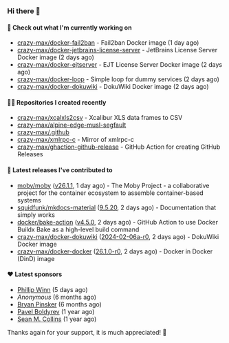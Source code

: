### Hi there 👋

#### 👷 Check out what I'm currently working on

- [crazy-max/docker-fail2ban](https://github.com/crazy-max/docker-fail2ban) - Fail2ban Docker image (1 day ago)
- [crazy-max/docker-jetbrains-license-server](https://github.com/crazy-max/docker-jetbrains-license-server) - JetBrains License Server Docker image (2 days ago)
- [crazy-max/docker-ejtserver](https://github.com/crazy-max/docker-ejtserver) - EJT License Server Docker image (2 days ago)
- [crazy-max/docker-loop](https://github.com/crazy-max/docker-loop) - Simple loop for dummy services (2 days ago)
- [crazy-max/docker-dokuwiki](https://github.com/crazy-max/docker-dokuwiki) - DokuWiki Docker image (2 days ago)

#### 👨‍💻 Repositories I created recently

- [crazy-max/xcalxls2csv](https://github.com/crazy-max/xcalxls2csv) - Xcalibur XLS data frames to CSV
- [crazy-max/alpine-edge-musl-segfault](https://github.com/crazy-max/alpine-edge-musl-segfault)
- [crazy-max/.github](https://github.com/crazy-max/.github)
- [crazy-max/xmlrpc-c](https://github.com/crazy-max/xmlrpc-c) - Mirror of xmlrpc-c
- [crazy-max/ghaction-github-release](https://github.com/crazy-max/ghaction-github-release) - GitHub Action for creating GitHub Releases

#### 🚀 Latest releases I've contributed to

- [moby/moby](https://github.com/moby/moby) ([v26.1.1](https://github.com/moby/moby/releases/tag/v26.1.1), 1 day ago) - The Moby Project - a collaborative project for the container ecosystem to assemble container-based systems
- [squidfunk/mkdocs-material](https://github.com/squidfunk/mkdocs-material) ([9.5.20](https://github.com/squidfunk/mkdocs-material/releases/tag/9.5.20), 2 days ago) - Documentation that simply works
- [docker/bake-action](https://github.com/docker/bake-action) ([v4.5.0](https://github.com/docker/bake-action/releases/tag/v4.5.0), 2 days ago) - GitHub Action to use Docker Buildx Bake as a high-level build command
- [crazy-max/docker-dokuwiki](https://github.com/crazy-max/docker-dokuwiki) ([2024-02-06a-r0](https://github.com/crazy-max/docker-dokuwiki/releases/tag/2024-02-06a-r0), 2 days ago) - DokuWiki Docker image
- [crazy-max/docker-docker](https://github.com/crazy-max/docker-docker) ([26.1.0-r0](https://github.com/crazy-max/docker-docker/releases/tag/26.1.0-r0), 2 days ago) - Docker in Docker (DinD) image

#### ❤️ Latest sponsors
- [Phillip Winn](https://github.com/pwinnski) (5 days ago)
- _Anonymous_ (6 months ago)
- [Bryan Pinsker](https://github.com/BryanPinsker) (6 months ago)
- [Pavel Boldyrev](https://github.com/bpg) (1 year ago)
- [Sean M. Collins](https://github.com/sc68cal) (1 year ago)

Thanks again for your support, it is much appreciated! 🙏
